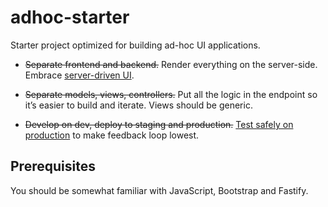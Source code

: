 # adhoc-starter

Starter project optimized for building ad-hoc UI applications.

- ~~Separate frontend and backend.~~ Render everything on the server-side. Embrace [server-driven UI](https://www.thoughtworks.com/en-th/radar/techniques/server-driven-ui).

- ~~Separate models, views, controllers.~~ Put all the logic in the endpoint so it’s easier to build and iterate. Views should be generic.

- ~~Develop on dev, deploy to staging and production.~~ [Test safely on production](https://notes.dt.in.th/TestingInProduction) to make feedback loop lowest.

## Prerequisites

You should be somewhat familiar with JavaScript, Bootstrap and Fastify.
